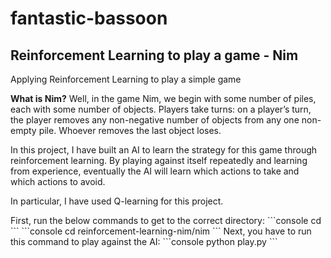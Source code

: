 # **fantastic-bassoon**

## **Reinforcement Learning to play a game - Nim**

Applying Reinforcement Learning to play a simple game

<p>
  <b>What is Nim?</b> Well, in the game Nim, we begin with some number of piles, each with some number of objects. Players take turns: on a player’s turn, the player removes any non-negative number of objects from any one non-empty pile. Whoever removes the last object loses.  
</p>
<p>
  In this project, I have built an AI to learn the strategy for this game through reinforcement learning. By playing against itself repeatedly and learning from experience, eventually the AI will learn which actions to take and which actions to avoid.
</p>
<p>In particular, I have used Q-learning for this project.</p>
<p>
First, run the below commands to get to the correct directory:
```console
cd <directory where this repository exists>
```
```console
cd reinforcement-learning-nim/nim
```
Next, you have to run this command to play against the AI:
```console
python play.py
```
